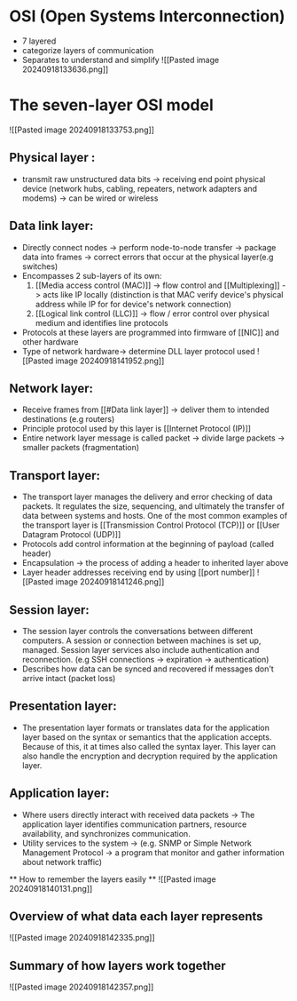 # OSI (Open Systems Interconnection)
+ 7 layered
+ categorize layers of communication
+ Separates to understand and simplify
![[Pasted image 20240918133636.png]]
# The seven-layer OSI model
![[Pasted image 20240918133753.png]]
## Physical layer :
+ transmit raw unstructured data bits -> receiving end point physical device (network hubs, cabling, repeaters, network adapters and modems) -> can be wired or wireless
## Data link layer:
+ Directly connect nodes -> perform node-to-node transfer -> package data into frames -> correct errors that occur at the physical layer(e.g switches)
+ Encompasses 2 sub-layers of its own:
	1. [[Media access control (MAC)]] -> flow control and [[Multiplexing]] -> acts like IP locally (distinction is that MAC verify device's physical address while IP for for device's network connection)
	2. [[Logical link control (LLC)]] -> flow / error control over physical medium and identifies line protocols
+ Protocols at these layers are programmed into firmware of [[NIC]] and other hardware
+ Type of network hardware-> determine DLL layer protocol used
![[Pasted image 20240918141952.png]]

## Network layer:
+ Receive frames from [[#Data link layer]]  -> deliver them to intended destinations (e.g routers)
+ Principle protocol used by this layer is [[Internet Protocol (IP)]]
+ Entire network layer message is called packet -> divide large packets -> smaller packets (fragmentation)
## Transport layer:
+ The transport layer manages the delivery and error checking of data packets. It regulates the size, sequencing, and ultimately the transfer of data between systems and hosts. One of the most common examples of the transport layer is [[Transmission Control Protocol (TCP)]] or [[User Datagram Protocol (UDP)]]
+ Protocols add control information at the beginning of payload (called header)
+ Encapsulation -> the process of adding a header to inherited layer above
+ Layer header addresses receiving end by using [[port number]]
![[Pasted image 20240918141246.png]]
## Session layer:
+ The session layer controls the conversations between different computers. A session or connection between machines is set up, managed. Session layer services also include authentication and reconnection. (e.g SSH connections -> expiration -> authentication)
+ Describes how data can be synced and recovered if messages don't arrive intact (packet loss)
## Presentation layer:
+ The presentation layer formats or translates data for the application layer based on the syntax or semantics that the application accepts. Because of this, it at times also called the syntax layer. This layer can also handle the encryption and decryption required by the application layer.
## Application layer:
+ Where users directly interact with received data packets -> The application layer identifies communication partners, resource availability, and synchronizes communication.
+ Utility services to the system -> (e.g. SNMP or Simple Network Management Protocol -> a program that monitor and gather information about network traffic)

** How to remember the layers easily **
![[Pasted image 20240918140131.png]]
## Overview of what data each layer represents
![[Pasted image 20240918142335.png]]

## Summary of how layers work together
![[Pasted image 20240918142357.png]]